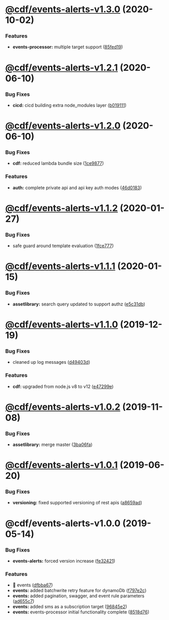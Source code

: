# [@cdf/events-alerts-v1.3.0](https://git-codecommit.us-west-2.amazonaws.com/v1/repos/cdf-core/compare/@cdf/events-alerts-v1.2.1...@cdf/events-alerts-v1.3.0) (2020-10-02)


### Features

* **events-processor:** multiple target support ([85fed19](https://git-codecommit.us-west-2.amazonaws.com/v1/repos/cdf-core/commit/85fed19faa95066b57b74f9f297ca920bd90c15a))

# [@cdf/events-alerts-v1.2.1](https://git-codecommit.us-west-2.amazonaws.com/v1/repos/cdf-core/compare/@cdf/events-alerts-v1.2.0...@cdf/events-alerts-v1.2.1) (2020-06-10)


### Bug Fixes

* **cicd:** cicd building extra node_modules layer ([b019111](https://git-codecommit.us-west-2.amazonaws.com/v1/repos/cdf-core/commit/b019111adadea7bac04ed3aaa35254c3137615e0))

# [@cdf/events-alerts-v1.2.0](https://git-codecommit.us-west-2.amazonaws.com/v1/repos/cdf-core/compare/@cdf/events-alerts-v1.1.2...@cdf/events-alerts-v1.2.0) (2020-06-10)


### Bug Fixes

* **cdf:** reduced lambda bundle size ([1ce9877](https://git-codecommit.us-west-2.amazonaws.com/v1/repos/cdf-core/commit/1ce9877878831dac78b00ddbc5589cadead19d53))


### Features

* **auth:** complete private api and api key auth modes ([46d0183](https://git-codecommit.us-west-2.amazonaws.com/v1/repos/cdf-core/commit/46d0183e779e21a7ad39e879481b369bec2d060f))

# [@cdf/events-alerts-v1.1.2](https://git-codecommit.us-west-2.amazonaws.com/v1/repos/cdf-core/compare/@cdf/events-alerts-v1.1.1...@cdf/events-alerts-v1.1.2) (2020-01-27)


### Bug Fixes

* safe guard around template evaluation ([1fce777](https://git-codecommit.us-west-2.amazonaws.com/v1/repos/cdf-core/commit/1fce7779edfe49cdd97aac98d0a2a27f18340af8))

# [@cdf/events-alerts-v1.1.1](https://git-codecommit.us-west-2.amazonaws.com/v1/repos/cdf-core/compare/@cdf/events-alerts-v1.1.0...@cdf/events-alerts-v1.1.1) (2020-01-15)


### Bug Fixes

* **assetlibrary:** search query updated to support authz ([e5c31db](https://git-codecommit.us-west-2.amazonaws.com/v1/repos/cdf-core/commit/e5c31db609841406d98733e62e3ed93073ffbb1f))

# [@cdf/events-alerts-v1.1.0](https://git-codecommit.us-west-2.amazonaws.com/v1/repos/cdf-core/compare/@cdf/events-alerts-v1.0.2...@cdf/events-alerts-v1.1.0) (2019-12-19)


### Bug Fixes

* cleaned up log messages ([d49403d](https://git-codecommit.us-west-2.amazonaws.com/v1/repos/cdf-core/commit/d49403d11f3f73ea8c5ce061bfa790ec40cd8c13))


### Features

* **cdf:** upgraded from node.js v8 to v12 ([e47299e](https://git-codecommit.us-west-2.amazonaws.com/v1/repos/cdf-core/commit/e47299ee399acf6554a0845048c4fed99251c2b1))

# [@cdf/events-alerts-v1.0.2](https://git-codecommit.us-west-2.amazonaws.com/v1/repos/cdf-core/compare/@cdf/events-alerts-v1.0.1...@cdf/events-alerts-v1.0.2) (2019-11-08)


### Bug Fixes

* **assetlibrary:** merge master ([3ba06fa](https://git-codecommit.us-west-2.amazonaws.com/v1/repos/cdf-core/commit/3ba06fa9fc5b264ceaed0f97ccf45fab97d57a08))

# [@cdf/events-alerts-v1.0.1](https://git-codecommit.us-west-2.amazonaws.com/v1/repos/cdf-core/compare/@cdf/events-alerts-v1.0.0...@cdf/events-alerts-v1.0.1) (2019-06-20)


### Bug Fixes

* **versioning:** fixed supported versioning of rest apis ([a8659ad](https://git-codecommit.us-west-2.amazonaws.com/v1/repos/cdf-core/commit/a8659ad))

# @cdf/events-alerts-v1.0.0 (2019-05-14)


### Bug Fixes

* **events-alerts:** forced version increase ([fe32421](https://git-codecommit.us-west-2.amazonaws.com/v1/repos/cdf-core/commit/fe32421))


### Features

* 🎸 events ([dfbba67](https://git-codecommit.us-west-2.amazonaws.com/v1/repos/cdf-core/commit/dfbba67))
* **events:** added batchwrite retry feature for dynamoDb ([f797e2c](https://git-codecommit.us-west-2.amazonaws.com/v1/repos/cdf-core/commit/f797e2c))
* **events:** added pagination, swagger, and event rule parameters ([ad655c7](https://git-codecommit.us-west-2.amazonaws.com/v1/repos/cdf-core/commit/ad655c7))
* **events:** added sms as a subscription target ([96845e2](https://git-codecommit.us-west-2.amazonaws.com/v1/repos/cdf-core/commit/96845e2))
* **events:** events-processor initial functionality complete ([8518d76](https://git-codecommit.us-west-2.amazonaws.com/v1/repos/cdf-core/commit/8518d76))
